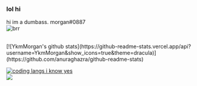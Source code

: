 ### lol hi
 hi im a dumbass. morgan#0887 <br>
![brr](https://komarev.com/ghpvc/?username=YkmMorgan&style=flat-square&color=blueviolet) <br>

<br>
[![YkmMorgan's github stats](https://github-readme-stats.vercel.app/api?username=YkmMorgan&show_icons=true&theme=dracula)](https://github.com/anuraghazra/github-readme-stats) <br>

[![coding langs i know yes](https://github-readme-stats.vercel.app/api/top-langs/?username=YkmMorgan&theme=dracula&show_icons=true)](https://www.youtube.com/watch?v=dQw4w9WgXcQ)
<br>
[![](https://img.shields.io/badge/Hotel-Trivago-informational?style=flat&logo=tui&logoColor=white&color=F48F00)](https://www.youtube.com/watch?v=dQw4w9WgXcQ)
